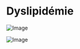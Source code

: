 # Dyslipidémie

![Image](.//media/cardio/Scan_0002.jpg)

![Image](.//media/cardio/Scan_0002_verso.jpg)
